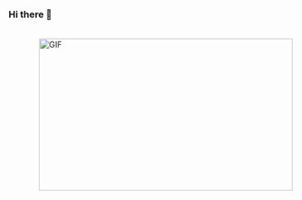 ### Hi there 👋

<br />

<img align="right" height="270px" width="450px" alt="GIF" src="https://giphy.com/gifs/WrZgvWyB8lcR2WCxW5/html5" />
<br />

<!--
**jl88s/jl88s** is a ✨ _special_ ✨ repository because its `README.md` (this file) appears on your GitHub profile.

Here are some ideas to get you started:

- 🔭 I’m currently working on ...
- 🌱 I’m currently learning ...
- 👯 I’m looking to collaborate on ...
- 🤔 I’m looking for help with ...
- 💬 Ask me about ...
- 📫 How to reach me: ...
- 😄 Pronouns: ...
- ⚡ Fun fact: ...
-->
